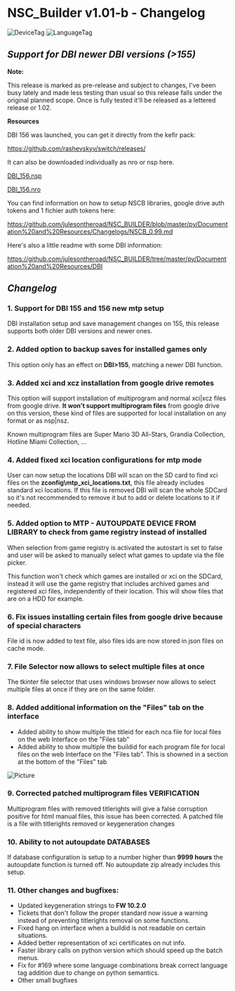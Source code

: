 # NSC_Builder v1.01-b - Changelog

![DeviceTag](https://img.shields.io/badge/Device-SWITCH-e60012.svg)  ![LanguageTag](https://img.shields.io/badge/languages-python_batch_html5_javascript-blue.svg)

## *Support for DBI newer DBI versions (>155)*

**Note:**

This release is marked as pre-release and subject to changes, I've been busy lately and made less testing than usual so this release falls under the original planned scope. Once is fully tested it'll be released as a lettered release or 1.02.

**Resources**

DBI 156 was launched, you can get it directly from the kefir pack:

https://github.com/rashevskyv/switch/releases/

It can also be downloaded individually as nro or nsp here.

[DBI_156.nsp](https://github.com/julesontheroad/NSC_BUILDER/raw/master/py/Documentation%20and%20Resources/DBI/138/DBI_0591703820420000.nsp)

[DBI_156.nro](https://github.com/julesontheroad/NSC_BUILDER/raw/master/py/Documentation%20and%20Resources/DBI/138/DBI.nro)

You can find information on how to setup NSCB libraries, google drive auth tokens and 1 fichier auth tokens here:

https://github.com/julesontheroad/NSC_BUILDER/blob/master/py/Documentation%20and%20Resources/Changelogs/NSCB_0.99.md

Here's also a little readme with some DBI information:

https://github.com/julesontheroad/NSC_BUILDER/tree/master/py/Documentation%20and%20Resources/DBI

## *Changelog*

### 1. Support for DBI 155 and 156 new mtp setup

DBI installation setup and save management changes on 155, this release supports both older DBI versions and newer ones.

### 2. Added option to backup saves for installed games only

This option only has an effect on **DBI>155**, matching a newer DBI function.

### 3. Added xci and xcz installation from google drive remotes

This option will support installation of multiprogram and normal xci|xcz files from google drive. **It won't support multiprogram files** from google drive on this version, these kind of files are supported for local installation on any format or as nsp|nsz.

Known multiprogram files are Super Mario 3D All-Stars, Grandia Collection, Hotline Miami Collection, ...

### 4. Added fixed xci location configurations for mtp mode

User can now setup the locations DBI will scan on the SD card to find xci files on the **zconfig\mtp_xci_locations.txt**, this file already includes standard xci locations. If this file is removed DBI will scan the whole SDCard so it's not recommended to remove it but to add or delete locations to it if needed.

### 5. Added option to MTP - AUTOUPDATE DEVICE FROM LIBRARY to check from game registry instead of installed

When selection from game registry is activated the autostart is set to false and user will be asked to manually select what games to update via the file picker.

This function won't check which games are installed or xci on the SDCard, instead it will use the game registry that includes archived games and registered xci files, independently of their location. This will show files that are on a HDD for example.

### 6. Fix issues installing certain files from google drive because of special characters

File id is now added to text file, also files ids are now stored in json files on cache mode.

### 7. File Selector now allows to select multiple files at once

The tkinter file selector that uses windows browser now allows to select multiple files at once if they are on the same folder.

### 8. Added additional information on the "Files" tab on the interface

- Added ability to show multiple the titleid for each nca file for local files on the web Interface on the "Files tab"
- Added ability to show multiple the buildid for each program file for local files on the web Interface on the "Files tab". This is showned in a section at the bottom of the "Files" tab

![Picture](https://i.ibb.co/6WR2hnq/exefs.png)

### 9. Corrected patched multiprogram files VERIFICATION

Multiprogram files with removed titlerights will give a false corruption positive for html manual files, this issue has been corrected. A patched file is a file with titlerights removed or keygeneration changes

### 10. Ability to not autoupdate DATABASES

If database configuration is setup to a number higher than **9999 hours** the autoupdate function is turned off. No autoupdate zip already includes this setup.

### 11. Other changes and bugfixes:

- Updated keygeneration strings to **FW 10.2.0**
- Tickets that don't follow the proper standard now issue a warning instead of preventing titlerights removal on some functions.
- Fixed hang on interface when a buildid is not readable on certain situations.
- Added better representation of xci certificates on nut info.
- Faster library calls on python version which should speed up the batch menus.
- Fix for #169 where some language combinations break correct language tag addition due to change on python semantics.
- Other small bugfixes
